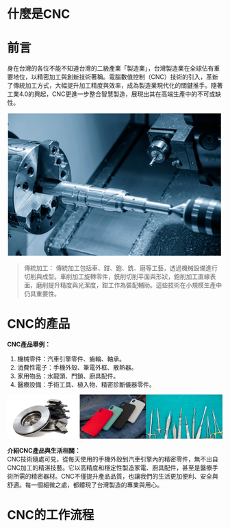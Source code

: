 # 什麼是CNC

# 前言
身在台灣的各位不能不知道台灣的二級產業「製造業」，台灣製造業在全球佔有重要地位，以精密加工與創新技術著稱。電腦數值控制（CNC）技術的引入，革新了傳統加工方式，大幅提升加工精度與效率，成為製造業現代化的關鍵推手。隨著工業4.0的興起，CNC更進一步整合智慧製造，展現出其在高端生產中的不可或缺性。

![alt text](image.png)

>傳統加工：
傳統加工包括車、鉗、鉋、銑、磨等工藝，透過機械設備進行切削與成型。車削加工旋轉零件，銑削切削平面與形狀，鉋削加工直線表面，磨削提升精度與光潔度，鉗工作為裝配輔助。這些技術在小規模生產中仍具重要性。 


# CNC的產品

**CNC產品舉例：**  
1. 機械零件：汽車引擎零件、齒輪、軸承。  
2. 消費性電子：手機外殼、筆電外框、散熱器。  
3. 家用物品：水龍頭、門鎖、廚具配件。  
4. 醫療設備：手術工具、植入物、精密診斷儀器零件。  

![alt text](image-1.png)

**介紹CNC產品與生活相關：**  
CNC技術隨處可見，從每天使用的手機外殼到汽車引擎內的精密零件，無不出自CNC加工的精湛技藝。它以高精度和穩定性製造家電、廚具配件，甚至是醫療手術所需的精密器材。CNC不僅提升產品品質，也讓我們的生活更加便利、安全與舒適。每一個細微之處，都體現了台灣製造的專業與用心。

# CNC的工作流程

